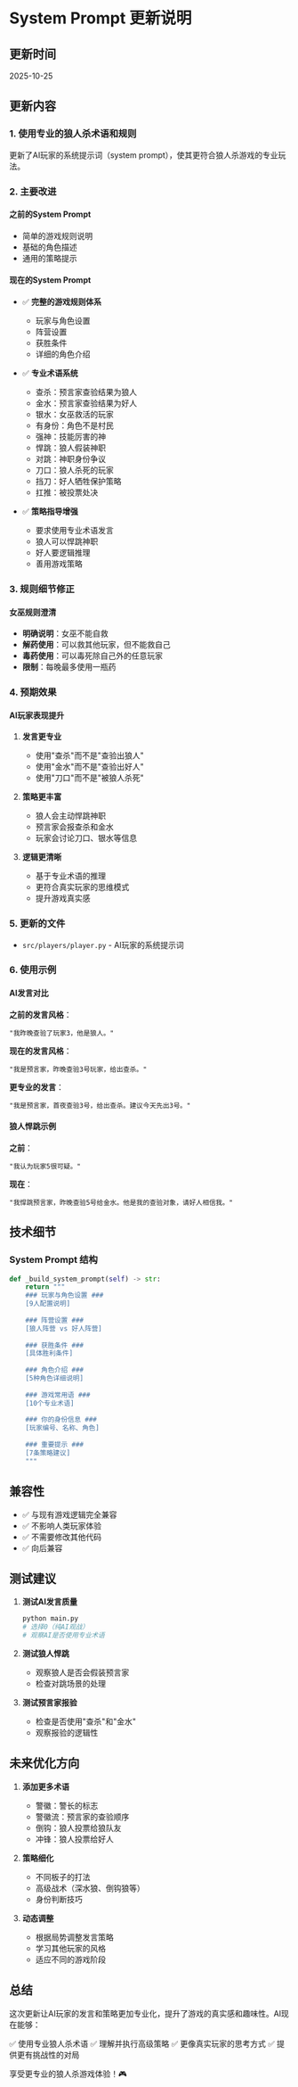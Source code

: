# System Prompt 更新说明

## 更新时间
2025-10-25

## 更新内容

### 1. 使用专业的狼人杀术语和规则

更新了AI玩家的系统提示词（system prompt），使其更符合狼人杀游戏的专业玩法。

### 2. 主要改进

#### 之前的System Prompt
- 简单的游戏规则说明
- 基础的角色描述
- 通用的策略提示

#### 现在的System Prompt
- ✅ **完整的游戏规则体系**
  - 玩家与角色设置
  - 阵营设置
  - 获胜条件
  - 详细的角色介绍

- ✅ **专业术语系统**
  - 查杀：预言家查验结果为狼人
  - 金水：预言家查验结果为好人
  - 银水：女巫救活的玩家
  - 有身份：角色不是村民
  - 强神：技能厉害的神
  - 悍跳：狼人假装神职
  - 对跳：神职身份争议
  - 刀口：狼人杀死的玩家
  - 挡刀：好人牺牲保护策略
  - 扛推：被投票处决

- ✅ **策略指导增强**
  - 要求使用专业术语发言
  - 狼人可以悍跳神职
  - 好人要逻辑推理
  - 善用游戏策略

### 3. 规则细节修正

#### 女巫规则澄清
- **明确说明**：女巫不能自救
- **解药使用**：可以救其他玩家，但不能救自己
- **毒药使用**：可以毒死除自己外的任意玩家
- **限制**：每晚最多使用一瓶药

### 4. 预期效果

#### AI玩家表现提升
1. **发言更专业**
   - 使用"查杀"而不是"查验出狼人"
   - 使用"金水"而不是"查验出好人"
   - 使用"刀口"而不是"被狼人杀死"

2. **策略更丰富**
   - 狼人会主动悍跳神职
   - 预言家会报查杀和金水
   - 玩家会讨论刀口、银水等信息

3. **逻辑更清晰**
   - 基于专业术语的推理
   - 更符合真实玩家的思维模式
   - 提升游戏真实感

### 5. 更新的文件

- `src/players/player.py` - AI玩家的系统提示词

### 6. 使用示例

#### AI发言对比

**之前的发言风格**：
```
"我昨晚查验了玩家3，他是狼人。"
```

**现在的发言风格**：
```
"我是预言家，昨晚查验3号玩家，给出查杀。"
```

**更专业的发言**：
```
"我是预言家，首夜查验3号，给出查杀。建议今天先出3号。"
```

#### 狼人悍跳示例

**之前**：
```
"我认为玩家5很可疑。"
```

**现在**：
```
"我悍跳预言家，昨晚查验5号给金水。他是我的查验对象，请好人相信我。"
```

## 技术细节

### System Prompt 结构

```python
def _build_system_prompt(self) -> str:
    return """
    ### 玩家与角色设置 ###
    [9人配置说明]
    
    ### 阵营设置 ###
    [狼人阵营 vs 好人阵营]
    
    ### 获胜条件 ###
    [具体胜利条件]
    
    ### 角色介绍 ###
    [5种角色详细说明]
    
    ### 游戏常用语 ###
    [10个专业术语]
    
    ### 你的身份信息 ###
    [玩家编号、名称、角色]
    
    ### 重要提示 ###
    [7条策略建议]
    """
```

## 兼容性

- ✅ 与现有游戏逻辑完全兼容
- ✅ 不影响人类玩家体验
- ✅ 不需要修改其他代码
- ✅ 向后兼容

## 测试建议

1. **测试AI发言质量**
   ```bash
   python main.py
   # 选择0（纯AI观战）
   # 观察AI是否使用专业术语
   ```

2. **测试狼人悍跳**
   - 观察狼人是否会假装预言家
   - 检查对跳场景的处理

3. **测试预言家报验**
   - 检查是否使用"查杀"和"金水"
   - 观察报验的逻辑性

## 未来优化方向

1. **添加更多术语**
   - 警徽：警长的标志
   - 警徽流：预言家的查验顺序
   - 倒钩：狼人投票给狼队友
   - 冲锋：狼人投票给好人

2. **策略细化**
   - 不同板子的打法
   - 高级战术（深水狼、倒钩狼等）
   - 身份判断技巧

3. **动态调整**
   - 根据局势调整发言策略
   - 学习其他玩家的风格
   - 适应不同的游戏阶段

## 总结

这次更新让AI玩家的发言和策略更加专业化，提升了游戏的真实感和趣味性。AI现在能够：

✅ 使用专业狼人杀术语
✅ 理解并执行高级策略
✅ 更像真实玩家的思考方式
✅ 提供更有挑战性的对局

享受更专业的狼人杀游戏体验！🎮
